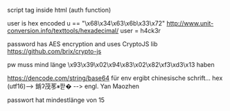 script tag inside html (auth function)

user is hex encoded u == "\x68\x34\x63\x6b\x33\x72"
http://www.unit-conversion.info/texttools/hexadecimal/
user = h4ck3r

password has AES encryption and uses CryptoJS lib
https://github.com/brix/crypto-js

pw muss mind länge \x93\x39\x02\x94\x83\x02\x82\xf3\xd3\x13 haben


https://dencode.com/string/base64 für env ergibt chinesische schrift...
hex (utf16)--> 錹ʔ茂苳⏸팓�  --> engl. Yan Maozhen







passwort hat mindestlänge von 15